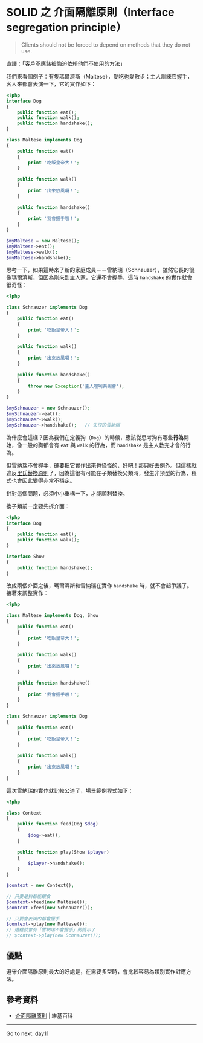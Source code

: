 # SOLID 之 介面隔離原則（Interface segregation principle）

> Clients should not be forced to depend on methods that they do not use.

直譯：「客戶不應該被強迫依賴他們不使用的方法」

我們來看個例子：有隻瑪爾濟斯（Maltese），愛吃也愛散步；主人訓練它握手，客人來都會表演一下，它的實作如下：

```php
<?php
interface Dog
{
    public function eat();
    public function walk();
    public function handshake();
}

class Maltese implements Dog
{
    public function eat()
    {
        print '吃飯皇帝大！';
    }
    
    public function walk()
    {
        print '出來放風囉！';
    }
    
    public function handshake()
    {
        print '我會握手哦！';
    }
}

$myMaltese = new Maltese();
$myMaltese->eat();
$myMaltese->walk();
$myMaltese->handshake();
```

思考一下，如果這時來了新的家庭成員－－雪納瑞（Schnauzer），雖然它長的很像瑪爾濟斯，但因為剛來到主人家，它還不會握手，這時 `handshake` 的實作就會很奇怪：

```php
<?php

class Schnauzer implements Dog
{
    public function eat()
    {
        print '吃飯皇帝大！';
    }
    
    public function walk()
    {
        print '出來放風囉！';
    }
    
    public function handshake()
    {
        throw new Exception('主人哩咧共蝦會');
    }
}

$mySchnauzer = new Schnauzer();
$mySchnauzer->eat();
$mySchnauzer->walk();
$mySchnauzer->handshake();   // 失控的雪納瑞
```

為什麼會這樣？因為我們在定義狗（`Dog`）的時候，應該從思考狗有哪些**行為**開始，像一般的狗都會有 `eat` 與 `walk` 的行為，而 `handshake` 是主人教完才會的行為。

但雪納瑞不會握手，硬要把它實作出來也怪怪的，好吧！那只好丟例外。但這樣就違反[里氏替換原則][Day 9]了，因為這很有可能在子類替換父類時，發生非預型的行為，程式也會因此變得非常不穩定。

針對這個問題，必須小小重構一下，才能順利替換。

換子類前一定要先拆介面：

```php
<?php
interface Dog
{
    public function eat();
    public function walk();
}

interface Show
{
    public function handshake();   
}
```

改成兩個介面之後，瑪爾濟斯和雪納瑞在實作 `handshake` 時，就不會起爭議了。接著來調整實作：

```php
<?php

class Maltese implements Dog, Show
{
    public function eat()
    {
        print '吃飯皇帝大！';
    }
    
    public function walk()
    {
        print '出來放風囉！';
    }
    
    public function handshake()
    {
        print '我會握手哦！';
    }
}

class Schnauzer implements Dog
{
    public function eat()
    {
        print '吃飯皇帝大！';
    }
    
    public function walk()
    {
        print '出來放風囉！';
    }
}
```

這次雪納瑞的實作就比較公道了，場景範例程式如下：

```php
<?php

class Context
{
    public function feed(Dog $dog)
    {
        $dog->eat();
    }
    
    public function play(Show $player)
    {
        $player->handshake();
    }
}

$context = new Context();

// 只要是狗都能餵食
$context->feed(new Maltese());
$context->feed(new Schnauzer());

// 只要會表演的都會握手
$context->play(new Maltese());
// 這裡就會有「雪納瑞不會握手」的提示了
// $context->play(new Schnauzer());
```

## 優點

遵守介面隔離原則最大的好處是，在需要多型時，會比較容易為類別實作對應方法。

## 參考資料

* [介面隔離原則](https://en.wikipedia.org/wiki/Interface_segregation_principle) | 維基百科

[Day 7]: /docs/day07.md
[Day 9]: /docs/day09.md

* * *
Go to next:
[day11](./day11.md)